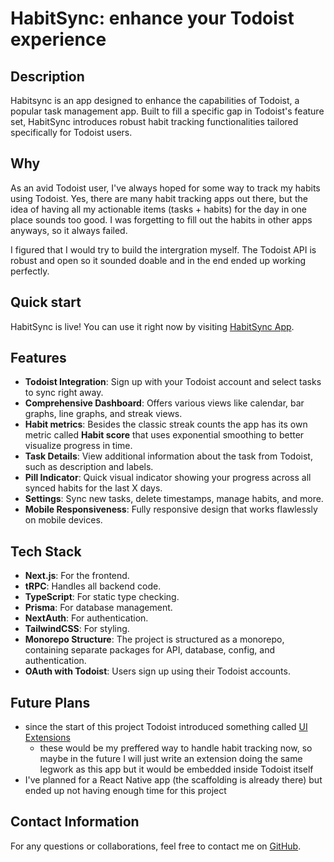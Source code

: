 # HabitSync: enhance your Todoist experience

## Description

Habitsync is an app designed to enhance the capabilities of Todoist, a popular task management app. 
Built to fill a specific gap in Todoist's feature set, HabitSync introduces robust habit tracking functionalities tailored specifically for Todoist users.

## Why

As an avid Todoist user, I've always hoped for some way to track my habits using Todoist. Yes, there are many habit tracking apps out there, but the idea of having all my actionable items (tasks + habits) for the day in one place sounds too good. I was forgetting to fill out the habits in other apps anyways, so it always failed.

I figured that I would try to build the intergration myself. The Todoist API is robust and open so it sounded doable and in the end ended up working perfectly.

## Quick start

HabitSync is live! You can use it right now by visiting [HabitSync App](https://habitsync.app).

## Features

- **Todoist Integration**: Sign up with your Todoist account and select tasks to sync right away.
- **Comprehensive Dashboard**: Offers various views like calendar, bar graphs, line graphs, and streak views.
- **Habit metrics**: Besides the classic streak counts the app has its own metric called __Habit score__ that uses exponential smoothing to better visualize progress in time. 
- **Task Details**: View additional information about the task from Todoist, such as description and labels.
- **Pill Indicator**: Quick visual indicator showing your progress across all synced habits for the last X days.
- **Settings**: Sync new tasks, delete timestamps, manage habits, and more.
- **Mobile Responsiveness**: Fully responsive design that works flawlessly on mobile devices.

## Tech Stack

- **Next.js**: For the frontend.
- **tRPC**: Handles all backend code.
- **TypeScript**: For static type checking.
- **Prisma**: For database management.
- **NextAuth**: For authentication.
- **TailwindCSS**: For styling.
- **Monorepo Structure**: The project is structured as a monorepo, containing separate packages for API, database, config, and authentication.
- **OAuth with Todoist**: Users sign up using their Todoist accounts.


## Future Plans

- since the start of this project Todoist introduced something called [UI Extensions](https://developer.todoist.com/ui-extensions#introduction)
    - these would be my preffered way to handle habit tracking now, so maybe in the future I will just write an extension doing the same legwork as this app but it would be embedded inside Todoist itself 
- I've planned for a React Native app (the scaffolding is already there) but ended up not having enough time for this project


## Contact Information

For any questions or collaborations, feel free to contact me on [GitHub](https://github.com/Marty-W).
